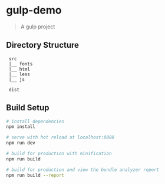 # gulp-demo

> A gulp project

## Directory Structure
```
 src 
 |__ fonts
 |__ html 
 |__ less
 |__ js

 dist   

```


## Build Setup

``` bash
# install dependencies
npm install

# serve with hot reload at localhost:8080
npm run dev

# build for production with minification
npm run build

# build for production and view the bundle analyzer report
npm run build --report
```